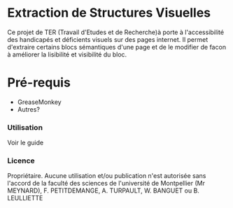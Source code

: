 # Extraction de Structures Visuelles

Ce projet de TER (Travail d'Etudes et de Recherche)à porte à l'accessibilité des handicapés et déficients visuels sur des pages internet.
Il permet d'extraire certains blocs sémantiques d'une page et de le modifier de facon à améliorer la lisibilité et visibilité du bloc. 

# Pré-requis

  - GreaseMonkey
  - Autres?


### Utilisation 

Voir le guide

### Licence

Propriétaire. 
Aucune utilisation et/ou publication n'est autorisée sans l'accord de la faculté des sciences de l'université de Montpellier (Mr MEYNARD), F. PETITDEMANGE, A. TURPAULT, W. BANGUET ou B. LEULLIETTE